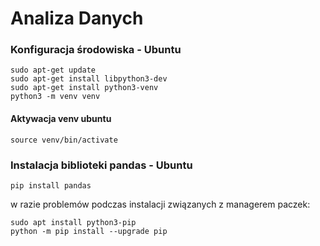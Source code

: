 # Analiza Danych

### Konfiguracja środowiska - Ubuntu
````
sudo apt-get update
sudo apt-get install libpython3-dev
sudo apt-get install python3-venv
python3 -m venv venv
````
#### Aktywacja venv ubuntu
````
source venv/bin/activate
````
### Instalacja biblioteki pandas - Ubuntu
````
pip install pandas
````
w razie problemów podczas instalacji związanych z managerem paczek:
````
sudo apt install python3-pip
python -m pip install --upgrade pip
````
